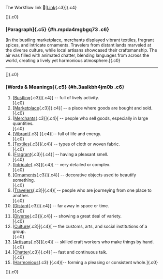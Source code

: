 The Workflow link
👏[[Link](https://www.google.com/url?q=http://www.google.com&sa=D&source=editors&ust=1756901859204305&usg=AOvVaw2HzBFbu92H64IUwoa49AHu){.c3}]{.c4}

[]{.c0}

### [Paragraph]{.c5} {#h.mpda4mgbgq73 .c6}

[In the bustling marketplace, merchants displayed vibrant textiles,
fragrant spices, and intricate ornaments. Travelers from distant lands
marveled at the diverse culture, while local artisans showcased their
craftsmanship. The air was filled with animated chatter, blending
languages from across the world, creating a lively yet harmonious
atmosphere.]{.c0}

------------------------------------------------------------------------

[]{.c0}

### [Words & Meanings]{.c5} {#h.3aalkbh4jm0b .c6}

1.  [[Bustling](https://www.google.com/url?q=http://www.google.com&sa=D&source=editors&ust=1756901859206139&usg=AOvVaw0LiWdD8NDmHyOXfyH5tSRo){.c3}]{.c4}[ --
    full of lively activity.\
    ]{.c0}
2.  [[Marketplace](https://www.google.com/url?q=http://www.google.com&sa=D&source=editors&ust=1756901859206515&usg=AOvVaw2TE7TzVqbqRTC2no0OwK41){.c3}]{.c4}[ --
    a place where goods are bought and sold.\
    ]{.c0}
3.  [[Merchants](https://www.google.com/url?q=http://www.google.com&sa=D&source=editors&ust=1756901859206891&usg=AOvVaw3pzoXfj76R0_7-zsxSkknJ){.c3}]{.c4}[ --
    people who sell goods, especially in large quantities.\
    ]{.c0}
4.  [[Vibrant](https://www.google.com/url?q=http://www.google.com&sa=D&source=editors&ust=1756901859207319&usg=AOvVaw2n5kq_x2ZyeMWuekxPzuOF){.c3}
    ]{.c4}[-- full of life and energy.\
    ]{.c0}
5.  [[Textiles](https://www.google.com/url?q=http://www.google.com&sa=D&source=editors&ust=1756901859207667&usg=AOvVaw3oQY1uzJ5VLfqxCg98MBa8){.c3}]{.c4}[ --
    types of cloth or woven fabric.\
    ]{.c0}
6.  [[Fragrant](https://www.google.com/url?q=http://www.google.com&sa=D&source=editors&ust=1756901859208070&usg=AOvVaw3QEX9vXthQjSOivNzO90UX){.c3}]{.c4}[ --
    having a pleasant smell.\
    ]{.c0}
7.  [[Intricate](https://www.google.com/url?q=http://www.google.com&sa=D&source=editors&ust=1756901859208416&usg=AOvVaw19ZwBI6wSeuIBcf7mVgywC){.c3}]{.c4}[ --
    very detailed or complex.\
    ]{.c0}
8.  [[Ornaments](https://www.google.com/url?q=http://www.google.com&sa=D&source=editors&ust=1756901859208708&usg=AOvVaw2AoOn4OsShRIiJViDqxnqa){.c3}]{.c4}[ --
    decorative objects used to beautify something.\
    ]{.c0}
9.  [[Travelers](https://www.google.com/url?q=http://www.google.com&sa=D&source=editors&ust=1756901859209072&usg=AOvVaw2elnUf5g0Bgo_2aB4PbK93){.c3}]{.c4}[ --
    people who are journeying from one place to another.\
    ]{.c0}
10. [[Distant](https://www.google.com/url?q=http://www.google.com&sa=D&source=editors&ust=1756901859209414&usg=AOvVaw04gwmVa5zIKhwe44nefQo-){.c3}]{.c4}[ --
    far away in space or time.\
    ]{.c0}
11. [[Diverse](https://www.google.com/url?q=http://www.google.com&sa=D&source=editors&ust=1756901859209703&usg=AOvVaw18aTCZisdqxAtF6kUWV35m){.c3}]{.c4}[ --
    showing a great deal of variety.\
    ]{.c0}
12. [[Culture](https://www.google.com/url?q=http://www.google.com&sa=D&source=editors&ust=1756901859210065&usg=AOvVaw0MRAQ4tn47zj4bIIJaDTIr){.c3}]{.c4}[ --
    the customs, arts, and social institutions of a group.\
    ]{.c0}
13. [[Artisans](https://www.google.com/url?q=http://www.google.com&sa=D&source=editors&ust=1756901859210505&usg=AOvVaw1YecOIIw77-Qjook8Fik49){.c3}]{.c4}[ --
    skilled craft workers who make things by hand.\
    ]{.c0}
14. [[Chatter](https://www.google.com/url?q=http://www.google.com&sa=D&source=editors&ust=1756901859211016&usg=AOvVaw0kRwj4kfGgOzh_6YKAJEW1){.c3}]{.c4}[ --
    fast and continuous talk.\
    ]{.c0}
15. [[Harmonious](https://www.google.com/url?q=http://www.google.com&sa=D&source=editors&ust=1756901859211376&usg=AOvVaw3BerfiEvj8v8_NIazGkPjO){.c3}
    ]{.c4}[-- forming a pleasing or consistent whole.]{.c0}

[]{.c0}
